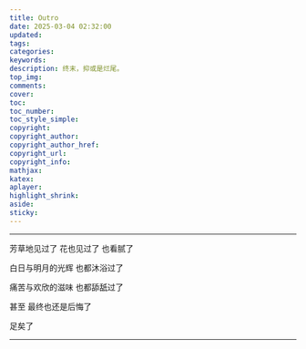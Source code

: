 ```yaml
---
title: Outro
date: 2025-03-04 02:32:00
updated:
tags:
categories:
keywords:
description: 终末，抑或是烂尾。
top_img:
comments:
cover:
toc:
toc_number:
toc_style_simple:
copyright:
copyright_author:
copyright_author_href:
copyright_url:
copyright_info:
mathjax:
katex:
aplayer:
highlight_shrink:
aside:
sticky: 
---
```




---

芳草地见过了 花也见过了 也看腻了

白日与明月的光辉 也都沐浴过了

痛苦与欢欣的滋味 也都舔舐过了

甚至 最终也还是后悔了

足矣了

---
